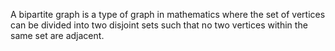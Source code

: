 A bipartite graph is a type of graph in mathematics where the set of vertices can be divided into two disjoint sets such that no two vertices within the same set are adjacent.